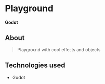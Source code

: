 # Playground
**Godot**

## About
> Playground with cool effects and objects



## Technologies used

* Godot